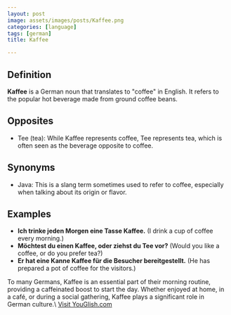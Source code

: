 ```yaml
---
layout: post
image: assets/images/posts/Kaffee.png
categories: [language]
tags: [german]
title: Kaffee

---
```


## Definition

**Kaffee** is a German noun that translates to "coffee" in English. It refers to the popular hot beverage made from ground coffee beans.

## Opposites

- Tee (tea): While Kaffee represents coffee, Tee represents tea, which is often seen as the beverage opposite to coffee.

## Synonyms

- Java: This is a slang term sometimes used to refer to coffee, especially when talking about its origin or flavor.

## Examples

- **Ich trinke jeden Morgen eine Tasse Kaffee.** (I drink a cup of coffee every morning.)
- **Möchtest du einen Kaffee, oder ziehst du Tee vor?** (Would you like a coffee, or do you prefer tea?)
- **Er hat eine Kanne Kaffee für die Besucher bereitgestellt.** (He has prepared a pot of coffee for the visitors.)

To many Germans, Kaffee is an essential part of their morning routine, providing a caffeinated boost to start the day. Whether enjoyed at home, in a café, or during a social gathering, Kaffee plays a significant role in German culture.\ <a id="yg-widget-0" class="youglish-widget" data-query="Kaffee" data-lang="german" data-components="8412" data-auto-start="0" data-bkg-color="theme_light" data-title="How%20to%20pronounce%20Kaffee%20in%20German"  rel="nofollow" href="https://youglish.com">Visit YouGlish.com</a><script async src="https://youglish.com/public/emb/widget.js" charset="utf-8"></script>